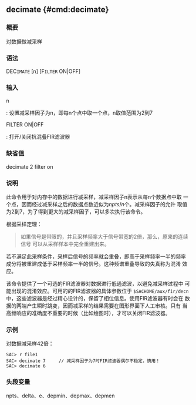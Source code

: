 ## decimate {#cmd:decimate}

### 概要

对数据做减采样

### 语法

DEC`IMATE` \[n\] \[F`ILTER` ON|OFF\]

### 输入

n

:   设置减采样因子为n，即每n个点中取一个点，n取值范围为2到7

FILTER ON|OFF

:   打开/关闭抗混叠FIR滤波器

### 缺省值

decimate 2 filter on

### 说明

此命令用于对内存中的数据进行减采样，减采样因子n表示从每n个数据点中取
一个点，因而经过减采样之后的数据点数近似为$npts/n$个。减采样因子的允许
取值为2到7，为了得到更大的减采样因子，可以多次执行该命令。

根据采样定理：

> 如果信号是带限的，并且采样频率大于信号带宽的2倍，那么，原来的连续信号
> 可以从采样样本中完全重建出来。

若不满足此采样条件，采样后信号的频率就会重叠，即高于采样频率一半的频率
成分将被重建成低于采样频率一半的信号。这种频谱重叠导致的失真称为混淆
效应。

该命令提供了一个可选的FIR滤波器对数据进行低通滤波，以避免减采样过程中
可能出现的混淆效应。可用的的FIR滤波器的具体参数位于
`$SACHOME/aux/fir/decn`
中，这些滤波器是经过精心设计的，保留了相位信息。使用FIR滤波器有时会在
数据的两端产生瞬时跳变，因而减采样的结果需要在图形界面下人工审核。只有
当高频响应的准确度不重要的时候（比如绘图时），才可以关闭FIR滤波器。

### 示例

对数据减采样42倍：

``` {.bash}
SAC> r file1
SAC> decimate 7     // 减采样因子为7时FIR滤波器偶尔不稳定，慎用！
SAC> decimate 6
```

### 头段变量

npts、delta、e、depmin、depmax、depmen

